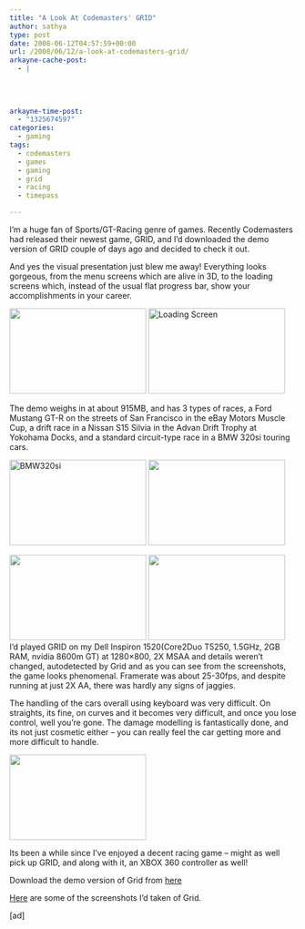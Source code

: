 ```yaml
---
title: "A Look At Codemasters' GRID"
author: sathya
type: post
date: 2008-06-12T04:57:59+00:00
url: /2008/06/12/a-look-at-codemasters-grid/
arkayne-cache-post:
  - |
    
    
    
    
arkayne-time-post:
  - "1325674597"
categories:
  - gaming
tags:
  - codemasters
  - games
  - gaming
  - grid
  - racing
  - timepass

---
```

I&#8217;m a huge fan of Sports/GT-Racing genre of games. Recently Codemasters had released their newest game, GRID, and I&#8217;d downloaded the demo version of GRID couple of days ago and decided to check it out.

And yes the visual presentation just blew me away! Everything looks gorgeous, from the menu screens which are alive in 3D, to the loading screens which, instead of the usual flat progress bar, show your accomplishments in your career.

<!--more-->

[<img src="http://farm4.static.flickr.com/3011/2572363924_1897e2cf3f_m.jpg" alt="" width="240" height="150" />][1] [<img src="http://farm4.static.flickr.com/3110/2572364366_d29f740830_m.jpg" alt="Loading Screen" width="240" height="150" />][2]

The demo weighs in at about 915MB, and has 3 types of races, a Ford Mustang GT-R on the streets of San Francisco in the eBay Motors Muscle Cup, a drift race in a Nissan S15 Silvia in the Advan Drift Trophy at Yokohama Docks, and a standard circuit-type race in a BMW 320si touring cars.

[<img src="http://farm4.static.flickr.com/3264/2571539975_951249aba1_m.jpg" alt="BMW320si" width="240" height="150" />][3] [<img src="http://farm4.static.flickr.com/3269/2572361968_374ebcea44_m.jpg" alt="" width="240" height="150" />][4]

[<img src="http://farm4.static.flickr.com/3066/2571542289_334ca786e1_m.jpg" alt="" width="240" height="150" />][5] [<img src="http://farm4.static.flickr.com/3115/2572351630_bc653cc8ea_m.jpg" alt="" width="240" height="150" />][6]  
I&#8217;d played GRID on my Dell Inspiron 1520(Core2Duo T5250, 1.5GHz, 2GB RAM, nvidia 8600m GT) at 1280&#215;800, 2X MSAA and details weren&#8217;t changed, autodetected by Grid and as you can see from the screenshots, the game looks phenomenal. Framerate was about 25-30fps, and despite running at just 2X AA, there was hardly any signs of jaggies.

The handling of the cars overall using keyboard was very difficult. On straights, its fine, on curves and it becomes very difficult, and once you lose control, well you&#8217;re gone. The damage modelling is fantastically done, and its not just cosmetic either &#8211; you can really feel the car getting more and more difficult to handle.

[<img src="http://farm4.static.flickr.com/3002/2572354626_c6efc3fe15_m.jpg" alt="" width="240" height="150" />][7]

Its been a while since I&#8217;ve enjoyed a decent racing game &#8211; might as well pick up GRID, and along with it, an XBOX 360 controller as well!

Download the demo version of Grid from [here][8]

[Here][9] are some of the screenshots I&#8217;d taken of Grid.

[ad]

 [1]: http://flickr.com/photos/sathyabhat/2572363924/
 [2]: http://flickr.com/photos/sathyabhat/2572364366/
 [3]: http://farm4.static.flickr.com/3264/2571539975_951249aba1_m.jpg
 [4]: http://flickr.com/photos/sathyabhat/2572361968/
 [5]: http://flickr.com/photos/sathyabhat/2571542289/
 [6]: http://flickr.com/photos/sathyabhat/2572351630/
 [7]: http://flickr.com/photos/sathyabhat/2572354626/
 [8]: http://www.codemasters.com/grid/index.php?territory=EnglishUSA#/demo/
 [9]: http://flickr.com/photos/sathyabhat/sets/72157605564515458/
